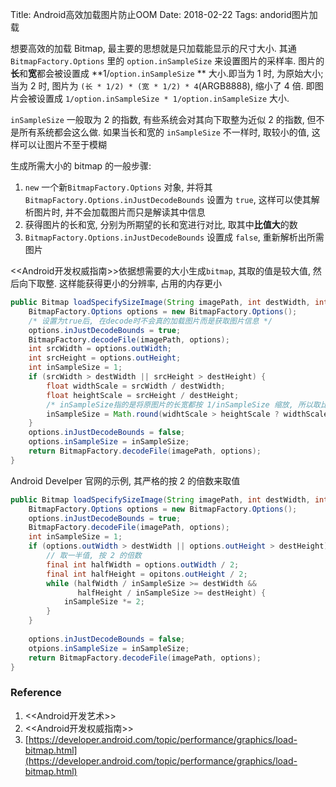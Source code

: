 Title: Android高效加载图片防止OOM
Date: 2018-02-22
Tags: andorid图片加载



想要高效的加载 Bitmap, 最主要的思想就是只加载能显示的尺寸大小. 其通 `BitmapFactory.Options` 里的 `option.inSampleSize` 来设置图片的采样率. 图片的**长**和**宽**都会被设置成 **1/`option.inSampleSize` ** 大小.即当为 1 时, 为原始大小; 当为 2 时, 图片为 `(长 * 1/2) * (宽 * 1/2) * 4`(ARGB8888), 缩小了 4 倍. 即图片会被设置成 `1/option.inSampleSize * 1/option.inSampleSize` 大小.

`inSampleSize` 一般取为 2 的指数, 有些系统会对其向下取整为近似 2 的指数, 但不是所有系统都会这么做. 如果当长和宽的 `inSampleSize` 不一样时, 取较小的值, 这样可以让图片不至于模糊

生成所需大小的 bitmap 的一般步骤:

1. `new` 一个新`BitmapFactory.Options` 对象, 并将其 `BitmapFactory.Options.inJustDecodeBounds` 设置为 `true`, 这样可以使其解析图片时, 并不会加载图片而只是解读其中信息
2. 获得图片的长和宽, 分别为所期望的长和宽进行对比, 取其中**比值大**的数
3. `BitmapFactory.Options.inJustDecodeBounds` 设置成 `false`, 重新解析出所需图片



<<Android开发权威指南>>依据想需要的大小生成`bitmap`, 其取的值是较大值, 然后向下取整. 这样能获得更小的分辨率, 占用的内存更小

```java
public Bitmap loadSpecifySizeImage(String imagePath, int destWidth, int destHeight) {
    BitmapFactory.Options options = new BitmapFactory.Options();
  	/* 设置为true后, 在decode时不会真的加载图片而是获取图片信息 */
  	options.inJustDecodeBounds = true;
  	BitmapFactory.decodeFile(imagePath, options);
  	int srcWidth = options.outWidth;
  	int srcHeight = options.outHeight;
  	int inSampleSize = 1;
  	if (srcWidth > destWidth || srcHeight > destHeight) {
        float widthScale = srcWidth / destWidth;
      	float heightScale = srcHeight / destHeight;
      	/* inSampleSize指的是将原图片的长宽都按 1/inSampleSize 缩放, 所以取比例较大的值 */
      	inSampleSize = Math.round(widhtScale > heightScale ? widthScale : heightScale);
    }
  	options.inJustDecodeBounds = false;
  	options.inSampleSize = inSampleSize;
  	return BitmapFactory.decodeFile(imagePath, options);
}
```

Android Develper 官网的示例, 其严格的按 2 的倍数来取值

```java
public Bitmap loadSpecifySizeImage(String imagePath, int destWidth, int destHeight) {
 	BitmapFactory.Options options = new BitmapFactory.Options();
    options.inJustDecodeBounds = true;
    BitmapFactory.decodeFile(imagePath, options);
    int inSampleSize = 1;
    if (options.outWidth > destWidth || options.outHeight > destHeight) {
        // 取一半值, 按 2 的倍数
    	final int halfWidth = options.outWidth / 2;
        final int halfHeight = opitons.outHeight / 2;
        while (halfWidth / inSampleSize >= destWidth &&
               halfHeight / inSampleSize >= destHeight) {
         	inSampleSize *= 2;   
        }
    }
    
    options.inJustDecodeBounds = false;
    otpions.inSampleSize = inSampleSize;
    return BitmapFactory.decodeFile(imagePath, options);
}
```



### Reference

1. <<Android开发艺术>>
2. <<Android开发权威指南>>
3. [https://developer.android.com/topic/performance/graphics/load-bitmap.html](https://developer.android.com/topic/performance/graphics/load-bitmap.html)